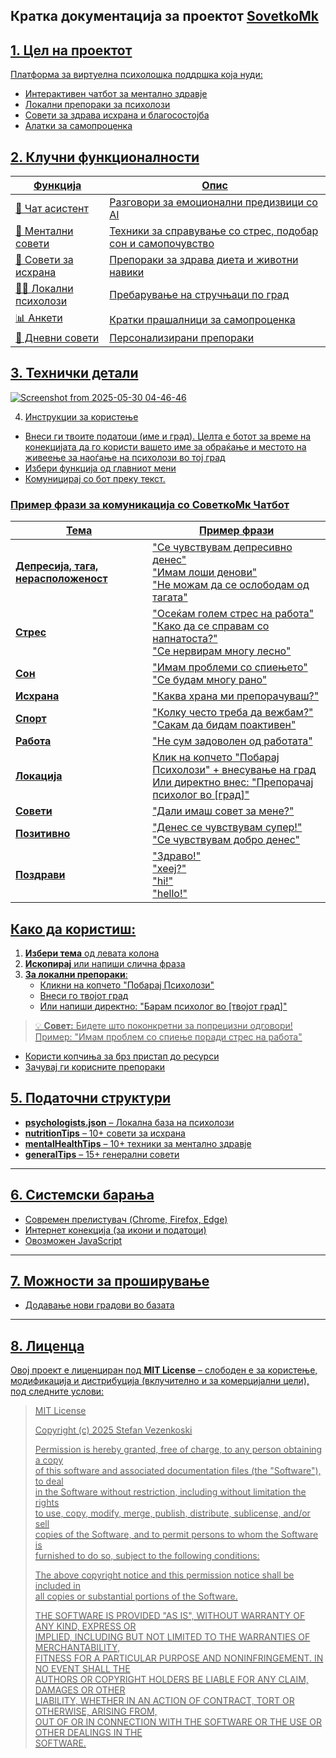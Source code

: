 ## Кратка документација за проектот <a href="https://stefanvezenkoski.github.io/SovetkoMk/">SovetkoMk

## 1. Цел на проектот
Платформа за виртуелна психолошка поддршка која нуди:
  - Интерактивен чатбот за ментално здравје
  - Локални препораки за психолози
  - Совети за здрава исхрана и благосостојба
  - Алатки за самопроценка


## 2. Клучни функционалности

| Функција               | Опис                                                  |
|------------------------|--------------------------------------------------------|
| 💬 Чат асистент        | Разговори за емоционални предизвици со AI             |
| 🧠 Ментални совети     | Техники за справување со стрес, подобар сон и самопочувство |
| 🍎 Совети за исхрана   | Препораки за здрава диета и животни навики           |
| 👨‍⚕️ Локални психолози  | Пребарување на стручњаци по град                     |
| 📊 Анкети              | Кратки прашалници за самопроценка                    |
| 🌱 Дневни совети       | Персонализирани препораки                            |


## 3. Технички детали

![Screenshot from 2025-05-30 04-46-46](https://github.com/user-attachments/assets/12626860-d7b4-4657-bc01-b8a8b001a977)

4. Инструкции за користење
- Внеси ги твоите податоци (име и град). Целта е ботот за време на конекцијата да го користи вашето име за обраќање и местото на живеење за наоѓање на психолози во тој град
- Избери функција од главниот мени
- Комуницирај со бот преку текст.
  
### Пример фрази за комуникација со СоветкоМк Чатбот

| Тема         | Пример фрази                                                                 |
|--------------|-----------------------------------------------------------------------------|
| **Депресија, тага, нерасположеност** | "Се чувствувам депресивно денес"<br>"Имам лоши денови"<br>"Не можам да се ослободам од тагата" |
| **Стрес**     | "Осеќам голем стрес на работа"<br>"Како да се справам со напнатоста?"<br>"Се нервирам многу лесно" |
| **Сон**       | "Имам проблеми со спиењето"<br>"Се будам многу рано"                      |
| **Исхрана**   | "Каква храна ми препорачуваш?"                                            |
| **Спорт**     | "Колку често треба да вежбам?"<br>"Сакам да бидам поактивен"              |
| **Работа**    | "Не сум задоволен од работата"                                            |
| **Локација**  | Клик на копчето "Побарај Психолози" + внесување на град<br>Или директно внес: "Препорачај психолог во [град]" |
| **Совети**    | "Дали имаш совет за мене?"                                                |
| **Позитивно** | "Денес се чувствувам супер!"<br>"Се чувствувам добро денес"               |
| **Поздрави**  | "Здраво!"<br>"хееј?"<br>"hi!"<br>"hello!"                                |

## Како да користиш:

1. **Избери тема** од левата колона
2. **Ископирај** или напиши слична фраза
3. **За локални препораки**:
   - Кликни на копчето "Побарај Психолози" 
   - Внеси го твојот град
   - Или напиши директно: "Барам психолог во [твојот град]"

> 💡 **Совет:** Бидете што поконкретни за попрецизни одговори!  
> Пример: "Имам проблем со спиење поради стрес на работа"

- Користи копчиња за брз пристап до ресурси
- Зачувај ги корисните препораки

## 5. Податочни структури

- **psychologists.json** – Локална база на психолози  
- **nutritionTips** – 10+ совети за исхрана  
- **mentalHealthTips** – 10+ техники за ментално здравје  
- **generalTips** – 15+ генерални совети  

---

## 6. Системски барања

- Современ прелистувач (Chrome, Firefox, Edge)  
- Интернет конекција (за икони и податоци)  
- Овозможен JavaScript  

---

## 7. Можности за проширување

- Додавање нови градови во базата  

---

## 8. Лиценца

Овој проект е лиценциран под **MIT License** – слободен е за користење, модификација и дистрибуција (вклучително и за комерцијални цели), под следните услови:

> MIT License  
>  
> Copyright (c) 2025 Stefan Vezenkoski  
>  
> Permission is hereby granted, free of charge, to any person obtaining a copy  
> of this software and associated documentation files (the "Software"), to deal  
> in the Software without restriction, including without limitation the rights  
> to use, copy, modify, merge, publish, distribute, sublicense, and/or sell  
> copies of the Software, and to permit persons to whom the Software is  
> furnished to do so, subject to the following conditions:  
>  
> The above copyright notice and this permission notice shall be included in  
> all copies or substantial portions of the Software.  
>  
> THE SOFTWARE IS PROVIDED "AS IS", WITHOUT WARRANTY OF ANY KIND, EXPRESS OR  
> IMPLIED, INCLUDING BUT NOT LIMITED TO THE WARRANTIES OF MERCHANTABILITY,  
> FITNESS FOR A PARTICULAR PURPOSE AND NONINFRINGEMENT. IN NO EVENT SHALL THE  
> AUTHORS OR COPYRIGHT HOLDERS BE LIABLE FOR ANY CLAIM, DAMAGES OR OTHER  
> LIABILITY, WHETHER IN AN ACTION OF CONTRACT, TORT OR OTHERWISE, ARISING FROM,  
> OUT OF OR IN CONNECTION WITH THE SOFTWARE OR THE USE OR OTHER DEALINGS IN THE  
> SOFTWARE.
